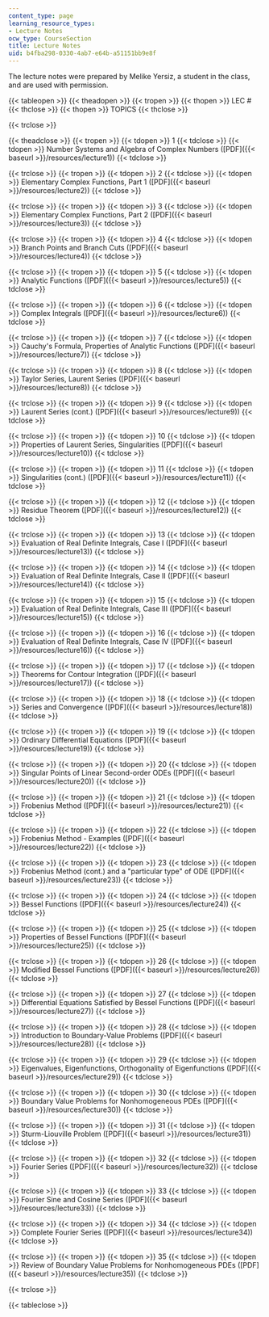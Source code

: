 ```yaml
---
content_type: page
learning_resource_types:
- Lecture Notes
ocw_type: CourseSection
title: Lecture Notes
uid: b4fba298-0330-4ab7-e64b-a51151bb9e8f
---
```


The lecture notes were prepared by Melike Yersiz, a student in the class, and are used with permission.

{{< tableopen >}}
{{< theadopen >}}
{{< tropen >}}
{{< thopen >}}
LEC # 
{{< thclose >}}
{{< thopen >}}
TOPICS
{{< thclose >}}

{{< trclose >}}

{{< theadclose >}}
{{< tropen >}}
{{< tdopen >}}
1
{{< tdclose >}}
{{< tdopen >}}
Number Systems and Algebra of Complex Numbers ([PDF]({{< baseurl >}}/resources/lecture1))
{{< tdclose >}}

{{< trclose >}}
{{< tropen >}}
{{< tdopen >}}
2
{{< tdclose >}}
{{< tdopen >}}
Elementary Complex Functions, Part 1 ([PDF]({{< baseurl >}}/resources/lecture2))
{{< tdclose >}}

{{< trclose >}}
{{< tropen >}}
{{< tdopen >}}
3
{{< tdclose >}}
{{< tdopen >}}
Elementary Complex Functions, Part 2 ([PDF]({{< baseurl >}}/resources/lecture3))
{{< tdclose >}}

{{< trclose >}}
{{< tropen >}}
{{< tdopen >}}
4
{{< tdclose >}}
{{< tdopen >}}
Branch Points and Branch Cuts ([PDF]({{< baseurl >}}/resources/lecture4))
{{< tdclose >}}

{{< trclose >}}
{{< tropen >}}
{{< tdopen >}}
5
{{< tdclose >}}
{{< tdopen >}}
Analytic Functions ([PDF]({{< baseurl >}}/resources/lecture5))
{{< tdclose >}}

{{< trclose >}}
{{< tropen >}}
{{< tdopen >}}
6
{{< tdclose >}}
{{< tdopen >}}
Complex Integrals ([PDF]({{< baseurl >}}/resources/lecture6))
{{< tdclose >}}

{{< trclose >}}
{{< tropen >}}
{{< tdopen >}}
7
{{< tdclose >}}
{{< tdopen >}}
Cauchy's Formula, Properties of Analytic Functions ([PDF]({{< baseurl >}}/resources/lecture7))
{{< tdclose >}}

{{< trclose >}}
{{< tropen >}}
{{< tdopen >}}
8
{{< tdclose >}}
{{< tdopen >}}
Taylor Series, Laurent Series ([PDF]({{< baseurl >}}/resources/lecture8))
{{< tdclose >}}

{{< trclose >}}
{{< tropen >}}
{{< tdopen >}}
9
{{< tdclose >}}
{{< tdopen >}}
Laurent Series (cont.) ([PDF]({{< baseurl >}}/resources/lecture9))
{{< tdclose >}}

{{< trclose >}}
{{< tropen >}}
{{< tdopen >}}
10
{{< tdclose >}}
{{< tdopen >}}
Properties of Laurent Series, Singularities ([PDF]({{< baseurl >}}/resources/lecture10))
{{< tdclose >}}

{{< trclose >}}
{{< tropen >}}
{{< tdopen >}}
11
{{< tdclose >}}
{{< tdopen >}}
Singularities (cont.) ([PDF]({{< baseurl >}}/resources/lecture11))
{{< tdclose >}}

{{< trclose >}}
{{< tropen >}}
{{< tdopen >}}
12
{{< tdclose >}}
{{< tdopen >}}
Residue Theorem ([PDF]({{< baseurl >}}/resources/lecture12))
{{< tdclose >}}

{{< trclose >}}
{{< tropen >}}
{{< tdopen >}}
13
{{< tdclose >}}
{{< tdopen >}}
Evaluation of Real Definite Integrals, Case I ([PDF]({{< baseurl >}}/resources/lecture13))
{{< tdclose >}}

{{< trclose >}}
{{< tropen >}}
{{< tdopen >}}
14
{{< tdclose >}}
{{< tdopen >}}
Evaluation of Real Definite Integrals, Case II ([PDF]({{< baseurl >}}/resources/lecture14))
{{< tdclose >}}

{{< trclose >}}
{{< tropen >}}
{{< tdopen >}}
15
{{< tdclose >}}
{{< tdopen >}}
Evaluation of Real Definite Integrals, Case III ([PDF]({{< baseurl >}}/resources/lecture15))
{{< tdclose >}}

{{< trclose >}}
{{< tropen >}}
{{< tdopen >}}
16
{{< tdclose >}}
{{< tdopen >}}
Evaluation of Real Definite Integrals, Case IV ([PDF]({{< baseurl >}}/resources/lecture16))
{{< tdclose >}}

{{< trclose >}}
{{< tropen >}}
{{< tdopen >}}
17
{{< tdclose >}}
{{< tdopen >}}
Theorems for Contour Integration ([PDF]({{< baseurl >}}/resources/lecture17))
{{< tdclose >}}

{{< trclose >}}
{{< tropen >}}
{{< tdopen >}}
18
{{< tdclose >}}
{{< tdopen >}}
Series and Convergence ([PDF]({{< baseurl >}}/resources/lecture18))
{{< tdclose >}}

{{< trclose >}}
{{< tropen >}}
{{< tdopen >}}
19
{{< tdclose >}}
{{< tdopen >}}
Ordinary Differential Equations ([PDF]({{< baseurl >}}/resources/lecture19))
{{< tdclose >}}

{{< trclose >}}
{{< tropen >}}
{{< tdopen >}}
20
{{< tdclose >}}
{{< tdopen >}}
Singular Points of Linear Second-order ODEs ([PDF]({{< baseurl >}}/resources/lecture20))
{{< tdclose >}}

{{< trclose >}}
{{< tropen >}}
{{< tdopen >}}
21
{{< tdclose >}}
{{< tdopen >}}
Frobenius Method ([PDF]({{< baseurl >}}/resources/lecture21))
{{< tdclose >}}

{{< trclose >}}
{{< tropen >}}
{{< tdopen >}}
22
{{< tdclose >}}
{{< tdopen >}}
Frobenius Method - Examples ([PDF]({{< baseurl >}}/resources/lecture22))
{{< tdclose >}}

{{< trclose >}}
{{< tropen >}}
{{< tdopen >}}
23
{{< tdclose >}}
{{< tdopen >}}
Frobenius Method (cont.) and a "particular type" of ODE ([PDF]({{< baseurl >}}/resources/lecture23))
{{< tdclose >}}

{{< trclose >}}
{{< tropen >}}
{{< tdopen >}}
24
{{< tdclose >}}
{{< tdopen >}}
Bessel Functions ([PDF]({{< baseurl >}}/resources/lecture24))
{{< tdclose >}}

{{< trclose >}}
{{< tropen >}}
{{< tdopen >}}
25
{{< tdclose >}}
{{< tdopen >}}
Properties of Bessel Functions ([PDF]({{< baseurl >}}/resources/lecture25))
{{< tdclose >}}

{{< trclose >}}
{{< tropen >}}
{{< tdopen >}}
26
{{< tdclose >}}
{{< tdopen >}}
Modified Bessel Functions ([PDF]({{< baseurl >}}/resources/lecture26))
{{< tdclose >}}

{{< trclose >}}
{{< tropen >}}
{{< tdopen >}}
27
{{< tdclose >}}
{{< tdopen >}}
Differential Equations Satisfied by Bessel Functions ([PDF]({{< baseurl >}}/resources/lecture27))
{{< tdclose >}}

{{< trclose >}}
{{< tropen >}}
{{< tdopen >}}
28
{{< tdclose >}}
{{< tdopen >}}
Introduction to Boundary-Value Problems ([PDF]({{< baseurl >}}/resources/lecture28))
{{< tdclose >}}

{{< trclose >}}
{{< tropen >}}
{{< tdopen >}}
29
{{< tdclose >}}
{{< tdopen >}}
Eigenvalues, Eigenfunctions, Orthogonality of Eigenfunctions ([PDF]({{< baseurl >}}/resources/lecture29))
{{< tdclose >}}

{{< trclose >}}
{{< tropen >}}
{{< tdopen >}}
30
{{< tdclose >}}
{{< tdopen >}}
Boundary Value Problems for Nonhomogeneous PDEs ([PDF]({{< baseurl >}}/resources/lecture30))
{{< tdclose >}}

{{< trclose >}}
{{< tropen >}}
{{< tdopen >}}
31
{{< tdclose >}}
{{< tdopen >}}
Sturm-Liouville Problem ([PDF]({{< baseurl >}}/resources/lecture31))
{{< tdclose >}}

{{< trclose >}}
{{< tropen >}}
{{< tdopen >}}
32
{{< tdclose >}}
{{< tdopen >}}
Fourier Series ([PDF]({{< baseurl >}}/resources/lecture32))
{{< tdclose >}}

{{< trclose >}}
{{< tropen >}}
{{< tdopen >}}
33
{{< tdclose >}}
{{< tdopen >}}
Fourier Sine and Cosine Series ([PDF]({{< baseurl >}}/resources/lecture33))
{{< tdclose >}}

{{< trclose >}}
{{< tropen >}}
{{< tdopen >}}
34
{{< tdclose >}}
{{< tdopen >}}
Complete Fourier Series ([PDF]({{< baseurl >}}/resources/lecture34))
{{< tdclose >}}

{{< trclose >}}
{{< tropen >}}
{{< tdopen >}}
35
{{< tdclose >}}
{{< tdopen >}}
Review of Boundary Value Problems for Nonhomogeneous PDEs ([PDF]({{< baseurl >}}/resources/lecture35))
{{< tdclose >}}

{{< trclose >}}

{{< tableclose >}}